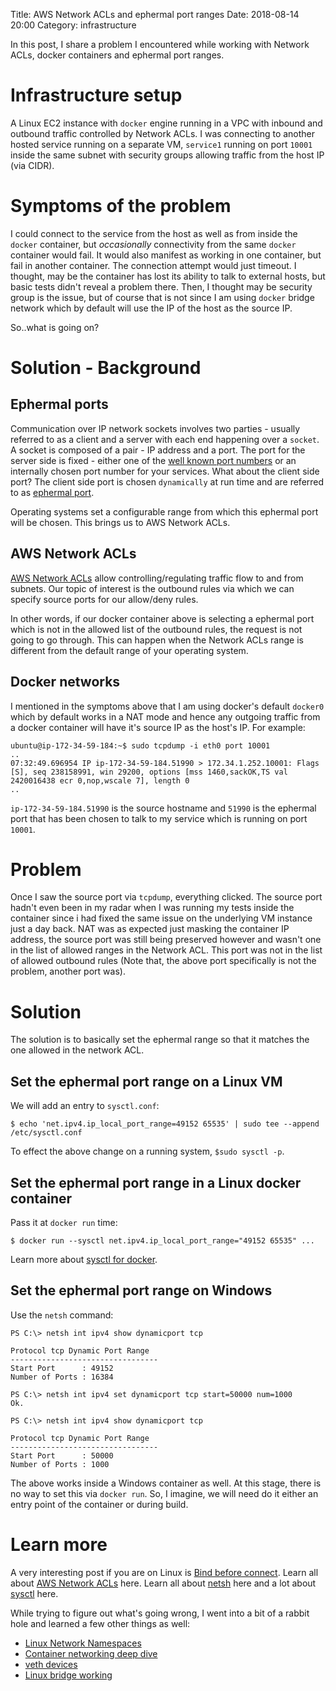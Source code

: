 Title: AWS Network ACLs and ephermal port ranges
Date: 2018-08-14 20:00
Category: infrastructure

In this post, I share a problem I encountered while working with Network ACLs, docker containers and ephermal port ranges.

# Infrastructure setup

A Linux EC2 instance with `docker` engine running in a VPC with inbound and outbound traffic controlled by Network ACLs.
I was connecting to another hosted service running on a separate VM, `service1` running on port `10001` inside the same 
subnet with security groups allowing traffic from the host IP (via CIDR).

# Symptoms of the problem

I could connect to the service from the host as well as from inside the `docker` container, but *occasionally* connectivity 
from the same `docker` container would fail. It would also manifest as working in one container, but fail in another
container. The connection attempt would just timeout. I thought, may be the container has lost its ability to talk to external
hosts, but basic tests didn't reveal a problem there. Then, I thought may be security group is the issue, but of course
that is not since I am using `docker` bridge network which by default will use the IP of the host as the source IP.

So..what is going on?

# Solution - Background

## Ephermal ports

Communication over IP network sockets involves two parties - usually referred to as a client and a server with
each end happening over a `socket`. A socket is composed of a pair - IP address and a port. The port for the
server side is fixed - either one of the [well known port numbers](https://en.wikipedia.org/wiki/List_of_TCP_and_UDP_port_numbers#Well-known_ports) or an internally chosen port number for your services. What about the client side port? The client side port
is chosen `dynamically` at run time and are referred to as [ephermal port](https://en.wikipedia.org/wiki/Ephemeral_port).

Operating systems set a configurable range from which this ephermal port will be chosen. This brings us to AWS Network ACLs.

## AWS Network ACLs

[AWS Network ACLs](https://docs.aws.amazon.com/AmazonVPC/latest/UserGuide/VPC_ACLs.html) allow controlling/regulating traffic
flow to and from subnets. Our topic of interest is the outbound rules via which we can specify source ports for our
allow/deny rules.

In other words, if our docker container above is selecting a ephermal port which is not in the allowed list of the outbound rules,
the request is not going to go through. This can happen when the Network ACLs range is different from the default range of your
operating system.

## Docker networks

I mentioned in the symptoms above that I am using docker's default `docker0` which by default works in a NAT mode and
hence any outgoing traffic from a docker container will have it's source IP as the host's IP. For example:

```
ubuntu@ip-172-34-59-184:~$ sudo tcpdump -i eth0 port 10001
..
07:32:49.696954 IP ip-172-34-59-184.51990 > 172.34.1.252.10001: Flags [S], seq 238158991, win 29200, options [mss 1460,sackOK,TS val 2420016438 ecr 0,nop,wscale 7], length 0
..
```

`ip-172-34-59-184.51990` is the source hostname and `51990` is the ephermal port that has been chosen to talk to my
service which is running on port `10001`.

# Problem

Once I saw the source port via `tcpdump`, everything clicked. The source port hadn't even been in my radar when I was running
my tests inside the container since i had fixed the same issue on the underlying VM instance just a day back. 
NAT was as expected just masking the container IP address, the source port was still being preserved however and wasn't 
one in the list of allowed ranges in the Network ACL. This port was not in the list of allowed outbound rules 
(Note that, the above port specifically is not the problem, another port was).

# Solution

The solution is to basically set the ephermal range so that it matches the one allowed in the network ACL.

## Set the ephermal port range on a Linux VM

We will add an entry to `sysctl.conf`:

```
$ echo 'net.ipv4.ip_local_port_range=49152 65535' | sudo tee --append /etc/sysctl.conf
```

To effect the above change on a running system, `$sudo sysctl -p`.


## Set the ephermal port range in a Linux docker container

Pass it at `docker run` time:

```
$ docker run --sysctl net.ipv4.ip_local_port_range="49152 65535" ...
```

Learn more about [sysctl for docker](https://docs.docker.com/engine/reference/commandline/run/#configure-namespaced-kernel-parameters-sysctls-at-runtime).

##  Set the ephermal port range on Windows

Use the `netsh` command:

```
PS C:\> netsh int ipv4 show dynamicport tcp

Protocol tcp Dynamic Port Range
---------------------------------
Start Port      : 49152
Number of Ports : 16384

PS C:\> netsh int ipv4 set dynamicport tcp start=50000 num=1000
Ok.

PS C:\> netsh int ipv4 show dynamicport tcp

Protocol tcp Dynamic Port Range
---------------------------------
Start Port      : 50000
Number of Ports : 1000
```

The above works inside a Windows container as well. At this stage, there is no way to set this via `docker run`.
So, I imagine, we will need do it either an entry point of the container or during build.

# Learn more

A very interesting post if you are on Linux is [Bind before connect](https://idea.popcount.org/2014-04-03-bind-before-connect/).
Learn all about [AWS Network ACLs](https://docs.aws.amazon.com/AmazonVPC/latest/UserGuide/VPC_ACLs.html) here. Learn all about
[netsh](https://docs.microsoft.com/en-us/windows-server/networking/technologies/netsh/netsh) here and a lot about [sysctl](https://wiki.archlinux.org/index.php/sysctl) here.

While trying to figure out what's going wrong, I went into a bit of a rabbit hole and learned a few other things as well:

- [Linux Network Namespaces](https://blog.scottlowe.org/2013/09/04/introducing-linux-network-namespaces/)
- [Container networking deep dive](https://platform9.com/blog/container-namespaces-deep-dive-container-networking/)
- [veth devices](http://man7.org/linux/man-pages/man4/veth.4.html)
- [Linux bridge working](https://goyalankit.com/blog/linux-bridge)
